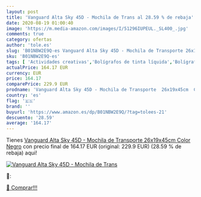 ```yaml
---
layout: post
title: 'Vanguard Alta Sky 45D - Mochila de Trans al 28.59 % de rebaja'
date: 2020-08-19 01:00:40
image: 'https://m.media-amazon.com/images/I/51296IUPEUL._SL400_.jpg'
comments: true
category: ofertas
author: 'tole.es'
slug: 'B01NBW2E9Q-es Vanguard Alta Sky 45D - Mochila de Transporte 26x19x45cm...'
sku: 'B01NBW2E9Q-es'
tags: [ 'Actividades creativas','Bolígrafos de tinta líquida','Bolígrafos y recambios','Bolígrafos, lápices y útiles de escritura','Juguetes','Juguetes y juegos','Material de educación infantil','Material de escritura y dibujo para niños','Material escolar y educativo','Mosaicos para niños','Oficina y papelería','Pinturas','Rotuladores de colores para niños','Témperas y pinturas para murales','mochila', ]
actualPrice: 164.17 EUR
currency: EUR
price: 164.17
comparePrice: 229.9 EUR
prodname: 'Vanguard Alta Sky 45D - Mochila de Transporte  26x19x45cm  Color Negro'
country: 'es'
flag: '🇪🇸'
brand: ''
buyurl: 'https://www.amazon.es/dp/B01NBW2E9Q/?tag=tolees-21'
descuento: '28.59'
average: '164.17'
---
```


Tienes [Vanguard Alta Sky 45D - Mochila de Transporte  26x19x45cm  Color Negro](https://www.amazon.es/dp/B01NBW2E9Q/?tag=tolees-21) con precio final de  164.17 EUR (original: 229.9 EUR) (28.59 %  de rebaja) aqui!

[![Vanguard Alta Sky 45D - Mochila de Trans](https://m.media-amazon.com/images/I/51296IUPEUL._SL400_.jpg)](https://www.amazon.es/dp/B01NBW2E9Q/?tag=tolees-21)

🔎:


[🛒 Comprar!!!](https://www.amazon.es/dp/B01NBW2E9Q/?tag=tolees-21)
